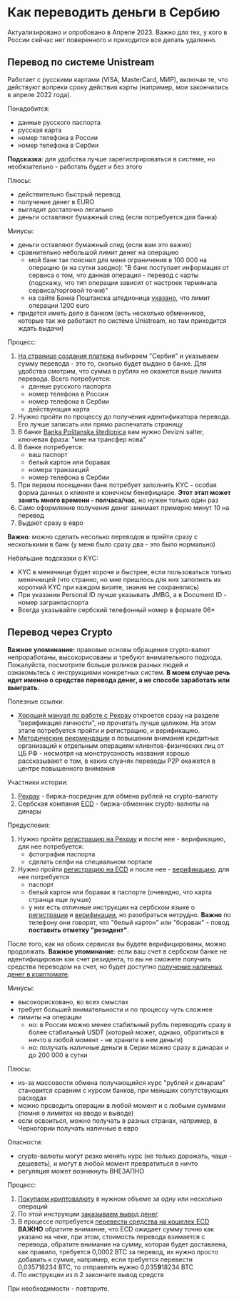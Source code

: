# Как переводить деньги в Сербию

Актуализировано и опробовано в Апреле 2023. Важно для тех, у кого в России сейчас нет поверенного и приходится все делать удаленно. 


## Перевод по системе Unistream

Работает с русскими картами (VISA, MasterCard, МИР), включая те, что действуют вопреки сроку действия карты (например, мои закончились в апреле 2022 года). 

Понадобится:
* данные русского паспорта
* русская карта 
* номер телефона в России
* номер телефона в Сербии

**Подсказка**: для удобства лучше зарегистрироваться в системе, но необязательно - работать будет и без этого

Плюсы:
* действительно быстрый перевод
* получение денег в EURO
* выглядит достаточно легально
* деньги оставляют бумажный след (если потребуется для банка)

Минусы:
* деньги оставляют бумажный след (если вам это важно)
* сравнительно небольшой лимит денег на операцию
	- мой банк так пояснил для меня ограничения в 100 000 на операцию (и на сутки заодно): "В банк поступает информация от сервиса о том, что данная операция - перевод с карты (подскажу, что тип операции зависит от настроек терминала сервиса/торговой точки)"
	- на сайте Банка Поштанска штедионица [указано](https://www.posted.co.rs/stanovnistvo/ostalo/transferi-novca/brzi-transferi/unisteam.html), что лимит операции 1200 euro
* придется иметь дело в банком (есть несколько обменников, которые так же работают по системе Unistream, но там приходится ждать выдачи)

Процесс:
1. [На странице создания платежа](https://unistream.ru/online/) выбираем "Сербия" и указываем сумму перевода - это то, сколько будет выдано в банке. Для удобства смотрим, что сумма в рублях не окажется выше лимита перевода. Всего потребуется:
	* данные русского паспорта
	* номер телефона в России
	* номер телефона в Сербии
	* действующая карта
2. Нужно пройти по процессу до получения идентификатора перевода. Его лучше записать или прямо распечатать страницу
3. В банке [Banka Poštanska štedionica](https://www.google.com/maps/search/poštanska+štedionica/@44.8074639,20.4589743,12.88z) вам нужно Devizni salter, ключевая фраза: "мне на трансфер нова"
4. В банке потребуется:
	* ваш паспорт
	* белый картон или боравак
	* номера транзакций
	* номер телефона в Сербии
5. При первом посещении банк потребует заполнить KYC - особая форма данных о клиенте и конечном бенефициаре. **Этот этап может занять много времени - полчаса/час**, но нужен только один раз
6. Само оформление получения денег занимает примерно минут 10 на перевод
7. Выдают сразу в евро

**Важно**: можно сделать несолько переводов и прийти сразу с несколькими в банк (у меня было сразу два - это было нормально)

Небольшие подсказки о KYC:
* KYC в менячнице будет короче и быстрее, если пользоваться только менячницей (что странно, но мне пришлось для них заполнять их короткий KYC при каждом визите, знания не сохранялись)
* При указании Personal ID лучше указывать JMBG, а в Document ID - номер загранпаспорта
* Всегда указывайте сербский телефонный номер в формате 06*

## Перевод через Crypto

**Важное упоминание:** правовые основы обращения crypto-валют непроработаны, высокорисованы и требуют внимательного подхода. Пожалуйста, посмотрите больше роликов разных людей и ознакомьтесь с инструкциями конкретных систем. **В моем случае речь идет именно о средстве перевода денег, а не способе заработать или выиграть**.

Полезные ссылки:
* [Хороший мануал по работе с Pexpay](https://crypto.ru/pexpay/#verifikatsiya-lichnosti) откроется сразу на разделе "верификация личности", но прочитать лучше целиком. На этом этапе потребуется пройти и регистрацию, и верификацию.
* [Методические рекомендации](https://github.com/katurov/PublicNotes/blob/main/MoneyTransferSRB2023/20210906_16-mr.pdf) о повышении внимания кредитных организаций к отдельным операциям клиентов-физических лиц от ЦБ РФ - несмотря на монструозность названия хорошо рассказывают о том, в каких слуачях переводы P2P окажется в центре повышенного внимания

Участники истории:
1. [Pexpay](https://www.pexpay.com/en) - биржа-посредник для обмена рублей на crypto-валюту
2. Сербская компания [ECD](https://ecd.rs/verifikacije/) - биржа-обменник crypto-валюты на динары

Предусловия:
1. Нужно пройти [регистрацию на Pexpay](https://accounts.pexpay.com/en/register) и после нее - верификацию, для нее потребуется:
	* фотография паспорта
	* сделать селфи на специальном портале
2. Нужно пройти [регистрацию на ECD](https://exchange.ecd.rs/registration) и после нее - [верификацию](https://ecd.rs/verifikacije/), для нее потребуется
	* паспорт
	* белый картон или боравак в паспорте (очевидно, что карта странца еще лучше)
	* у них есть отличные инструкции на сербском языке о [регистрации](https://ecd.rs/uputstva/registracija-i-verifikacija-ecd-naloga/registracija-ecd-naloga-fizicko-lice/) и [верификации](https://ecd.rs/uputstva/registracija-i-verifikacija-ecd-naloga/verifikacija-ecd-naloga-fizicko-lice/), но разобраться нетрудно. **Важно** по телефону они говорят, что "белый картон" или "боравак" - повод **поставить отметку "резидент"**.

После того, как на обоих сервисах вы будете верифицированы, можно продолжать. **Важное упоминание**: если ваш счет в сербском банке не идентифицирован как счет резидента, то вы не сможете получить средства переводом на счет, но будет доступно [получение наличных денег в криптомате](https://ecd.rs/crypto-atm/). 

Минусы:
* высокорисковано, во всех смыслах
* требует большей внимательности и по процессу чуть сложнее
* лимиты на операции
	* но: в России можно менее стабильный рубль переводить сразу в более стабильный USDT (который может, однако, обратиться в ничто в любой момент - не храните в нем деньги)
	* но: получать наличные деньги в Серии можно сразу в динарах и до 200 000 в сутки

Плюсы:
* из-за массовости обмена получающийся курс "рублей к динарам" становится сравним с курсом банков, при меньших сопутствующих расходах
* можно проводить операции в любой момент и с любыми суммами (помня о лимитах на вводе и выводе)
* если освоиться, можно получать в разных странах, например, в Черногории получать наличные в евро

Опасности:
* crypto-валюты могут резко менять курс (не только дорожать, чаще - дешеветь), и могут в любой момент превратиться в ничто
* регуляция может возникнуть ВНЕЗАПНО

Процесс:
1. [Покупаем криптовалюту](https://support.pexpay.com/hc/ru/articles/4409403246745-Как-купить-криптовалюту-на-Pexpay-WEB-) в нужном объеме за одну или несколько операций
2. По этой инструкции [заказываем вывод денег](https://youtu.be/IA195HQGOe4)
3. В процессе потребуется [перевести средства на кошелек ECD](https://support.pexpay.com/hc/ru/articles/4414018764441-Как-осуществить-прямой-перевод-активов-на-внешние-сайты-и-с-них) **ВАЖНО** обратите внимание, что ECD ожидает сумму точно как указано на чеке, при этом, стоимость перевода взимается с перевода, обратите внимание на сумму, которая будет доставлена, как правило, требуется 0,0002 BTC за перевод, их нужно просто добавить к сумме, например, если требуется перевести 0,035718234 BTC, то отправлять нужно 0,035**9**18234 BTC
4. По инструкции из п.2 закончите вывод средств

При необходимости - повторите.
